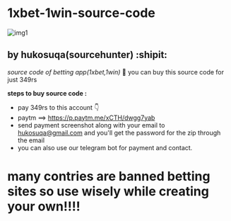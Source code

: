 # 1xbet-1win-source-code

![img1](https://i.ibb.co/xjpM7Xw/Screenshot-2022-08-03-083710.png)


## by hukosuqa(sourcehunter) :shipit:
*source code of betting app(1xbet,1win)* :space_invader:
you can buy this source code for just 349rs

**steps to buy source code :**

- pay 349rs to this account 👇
- paytm ==> https://p.paytm.me/xCTH/dwgg7yab 
- send payment screenshot along with your email to hukosuqa@gmail.com and you'll get the password for the zip through the email
- you can also use our telegram bot for payment and contact.

# many contries are banned betting sites so use wisely while creating your own!!!!
